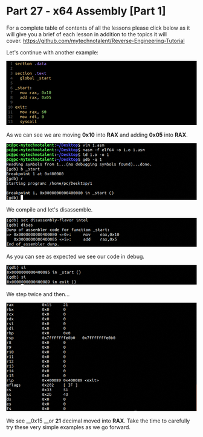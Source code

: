 # Part 27 - x64 Assembly \[Part 1\]

For a complete table of contents of all the lessons please click below as it will give you a brief of each lesson in addition to the topics it will cover.&nbsp;https://github.com/mytechnotalent/Reverse-Engineering-Tutorial

Let's continue with another example:

<div class="slate-resizable-image-embed slate-image-embed__resize-full-width"><img src="/imgs/1550829629337.jpg"/></div>

As we can see we are moving __0x10__ into __RAX__ and adding __0x05__ into __RAX__.

<div class="slate-resizable-image-embed slate-image-embed__resize-full-width"><img src="/imgs/1550829671542.jpg"/></div>

We compile and let's disassemble.

<div class="slate-resizable-image-embed slate-image-embed__resize-full-width"><img src="/imgs/1550829696687.jpg"/></div>

As you can see as expected we see our code in debug.

<div class="slate-resizable-image-embed slate-image-embed__resize-full-width"><img src="/imgs/1550829787663.jpg"/></div>

We step twice and then...

<div class="slate-resizable-image-embed slate-image-embed__resize-full-width"><img src="/imgs/1550829821644.jpg"/></div>

We see __0x15 __or __21__ decimal moved into __RAX__. Take the time to carefully try these very simple examples as we go forward.